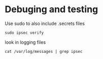 # Debuging and testing
Use sudo to also include .secrets files
```
sudo ipsec verify
```
look in logging files
```
cat /var/log/messages | grep ipsec
```
